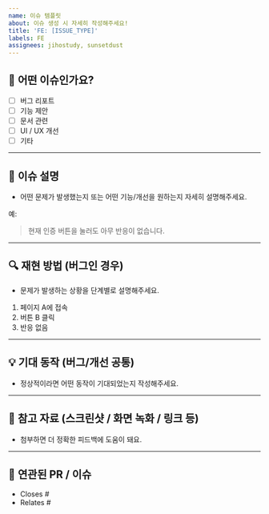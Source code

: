 ```yaml
---
name: 이슈 템플릿
about: 이슈 생성 시 자세히 작성해주세요!
title: 'FE: [ISSUE_TYPE]'
labels: FE
assignees: jihostudy, sunsetdust
---
```


## 🌱 어떤 이슈인가요?

- [ ] 버그 리포트
- [ ] 기능 제안
- [ ] 문서 관련
- [ ] UI / UX 개선
- [ ] 기타

---

## 🌱 이슈 설명

- 어떤 문제가 발생했는지 또는 어떤 기능/개선을 원하는지 자세히 설명해주세요.

예:

> 현재 인증 버튼을 눌러도 아무 반응이 없습니다.

---

## 🔍 재현 방법 (버그인 경우)

- 문제가 발생하는 상황을 단계별로 설명해주세요.

1. 페이지 A에 접속
2. 버튼 B 클릭
3. 반응 없음

---

## 💡 기대 동작 (버그/개선 공통)

- 정상적이라면 어떤 동작이 기대되었는지 작성해주세요.

---

## 📸 참고 자료 (스크린샷 / 화면 녹화 / 링크 등)

- 첨부하면 더 정확한 피드백에 도움이 돼요.

---

## 🔗 연관된 PR / 이슈

- Closes #
- Relates #
